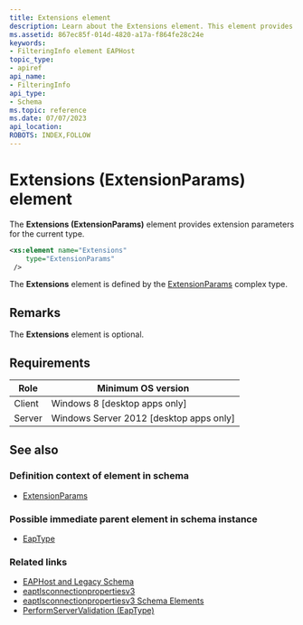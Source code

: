 ```yaml
---
title: Extensions element
description: Learn about the Extensions element. This element provides extension parameters for the current type. | Extensions element
ms.assetid: 867ec85f-014d-4820-a17a-f864fe28c24e
keywords:
- FilteringInfo element EAPHost
topic_type:
- apiref
api_name:
- FilteringInfo
api_type:
- Schema
ms.topic: reference
ms.date: 07/07/2023
api_location: 
ROBOTS: INDEX,FOLLOW
---
```


# Extensions (ExtensionParams) element

The **Extensions (ExtensionParams)** element provides extension parameters for the current type.

``` xml
<xs:element name="Extensions"
    type="ExtensionParams"
 />
```

The **Extensions** element is defined by the [ExtensionParams](eaptlsconnectionpropertiesv3schema-extensionparams-complextype.md) complex type.

## Remarks

The **Extensions** element is optional.

## Requirements

| Role | Minimum OS version |
|------|--------------------|
| Client | Windows 8 \[desktop apps only\] |
| Server | Windows Server 2012 \[desktop apps only\] |

## See also

### Definition context of element in schema

- [ExtensionParams](eaptlsconnectionpropertiesv3schema-extensionparams-complextype.md)

### Possible immediate parent element in schema instance

- [EapType](eaptlsconnectionpropertiesv1schema-eaptype-element.md)

### Related links

- [EAPHost and Legacy Schema](eaphost-schemas.md)
- [eaptlsconnectionpropertiesv3](eaptlsconnectionpropertiesv3schema-schema.md)
- [eaptlsconnectionpropertiesv3 Schema Elements](eaptlsconnectionpropertiesv3schema-elements.md)
- [PerformServerValidation (EapType)](eaptlsconnectionpropertiesv1schema-performservervalidation-peapextensionstype-element.md)
